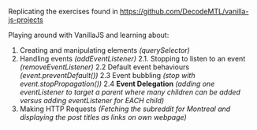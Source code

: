 Replicating the exercises found in https://github.com/DecodeMTL/vanilla-js-projects

Playing around with VanillaJS and learning about:
1. Creating and manipulating elements *(querySelector)*
2. Handling events *(addEventListener)*
	2.1. Stopping to listen to an event *(removeEventListener)*
	2.2 Default event behaviours *(event.preventDefault())*
	2.3 Event bubbling *(stop with event.stopPropagation())*
	2.4 **Event Delegation** *(adding one eventListener to target a parent where many children can be added versus adding eventListener for EACH child)*
3. Making HTTP Requests *(Fetching the subreddit for Montreal and displaying the post titles as links on own webpage)*